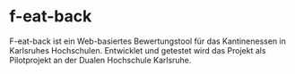 # f-eat-back

F-eat-back ist ein Web-basiertes Bewertungstool für das Kantinenessen in Karlsruhes Hochschulen. Entwicklet und getestet wird das Projekt als Pilotprojekt an der Dualen Hochschule Karlsruhe.
